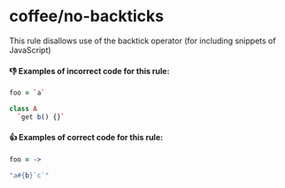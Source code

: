 # coffee/no-backticks

This rule disallows use of the backtick operator (for including snippets of JavaScript)

#### :-1: Examples of **incorrect** code for this rule:
```coffeescript
foo = `a`

class A
  `get b() {}`
```

#### :+1: Examples of **correct** code for this rule:
```coffeescript
foo = ->

"a#{b}`c`"
```

